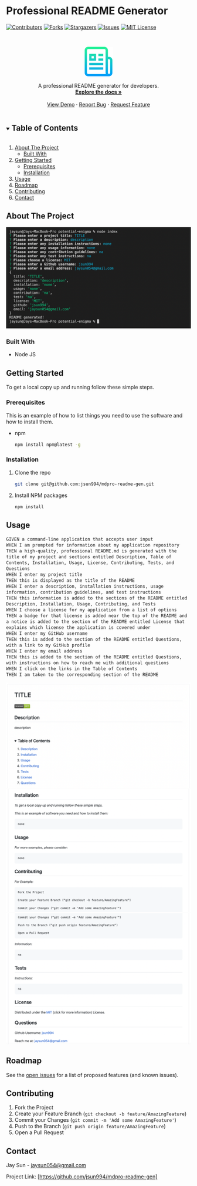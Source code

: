 # Professional README Generator

[![Contributors][contributors-shield]][contributors-url]
[![Forks][forks-shield]][forks-url]
[![Stargazers][stars-shield]][stars-url]
[![Issues][issues-shield]][issues-url]
[![MIT License][license-shield]][license-url]

<!-- PROJECT LOGO -->
<br />
<p align="center">
  <a href="https://github.com/jsun994/mdpro-readme-gen">
    <img src="./screenshots/logo0.png" alt="Logo" width="80" height="80">
  </a>

  <p align="center">
  A professional README generator for developers.
    <br />
    <a href="https://github.com/jsun994/mdpro-readme-gen"><strong>Explore the docs »</strong></a>
    <br />
    <br />
    <a href="https://github.com/jsun994/mdpro-readme-gen">View Demo</a>
    ·
    <a href="https://github.com/jsun994/mdpro-readme-gen/issues">Report Bug</a>
    ·
    <a href="https://github.com/jsun994/mdpro-readme-gen/issues">Request Feature</a>
  </p>
</p>

<!-- TABLE OF CONTENTS -->
<details open="open">
  <summary><h2 style="display: inline-block">Table of Contents</h2></summary>
  <ol>
    <li>
      <a href="#about-the-project">About The Project</a>
      <ul>
        <li><a href="#built-with">Built With</a></li>
      </ul>
    </li>
    <li>
      <a href="#getting-started">Getting Started</a>
      <ul>
        <li><a href="#prerequisites">Prerequisites</a></li>
        <li><a href="#installation">Installation</a></li>
      </ul>
    </li>
    <li><a href="#usage">Usage</a></li>
    <li><a href="#roadmap">Roadmap</a></li>
    <li><a href="#contributing">Contributing</a></li>
    <li><a href="#contact">Contact</a></li>
  </ol>
</details>

<!-- ABOUT THE PROJECT -->
## About The Project

![ss0](./screenshots/0.png)

### Built With

* Node JS

<!-- GETTING STARTED -->
## Getting Started

To get a local copy up and running follow these simple steps.

### Prerequisites

This is an example of how to list things you need to use the software and how to install them.
* npm
  ```sh
  npm install npm@latest -g
  ```

### Installation

1. Clone the repo
   ```sh
   git clone git@github.com:jsun994/mdpro-readme-gen.git
   ```
2. Install NPM packages
   ```sh
   npm install
   ```

<!-- USAGE EXAMPLES -->
## Usage

    GIVEN a command-line application that accepts user input
    WHEN I am prompted for information about my application repository
    THEN a high-quality, professional README.md is generated with the title of my project and sections entitled Description, Table of Contents, Installation, Usage, License, Contributing, Tests, and Questions
    WHEN I enter my project title
    THEN this is displayed as the title of the README
    WHEN I enter a description, installation instructions, usage information, contribution guidelines, and test instructions
    THEN this information is added to the sections of the README entitled Description, Installation, Usage, Contributing, and Tests
    WHEN I choose a license for my application from a list of options
    THEN a badge for that license is added near the top of the README and a notice is added to the section of the README entitled License that explains which license the application is covered under
    WHEN I enter my GitHub username
    THEN this is added to the section of the README entitled Questions, with a link to my GitHub profile
    WHEN I enter my email address
    THEN this is added to the section of the README entitled Questions, with instructions on how to reach me with additional questions
    WHEN I click on the links in the Table of Contents
    THEN I am taken to the corresponding section of the README

![ss1](./screenshots/00.png)
![ss2](./screenshots/11.png)
![ss3](./screenshots/22.png)

<!-- ROADMAP -->
## Roadmap

See the [open issues](https://github.com/jsun994/mdpro-readme-gen/issues) for a list of proposed features (and known issues).

<!-- CONTRIBUTING -->
## Contributing

1. Fork the Project
2. Create your Feature Branch (`git checkout -b feature/AmazingFeature`)
3. Commit your Changes (`git commit -m 'Add some AmazingFeature'`)
4. Push to the Branch (`git push origin feature/AmazingFeature`)
5. Open a Pull Request

<!-- CONTACT -->
## Contact

Jay Sun - jaysun054@gmail.com

Project Link: [https://github.com/jsun994/mdpro-readme-gen]

[contributors-shield]: https://img.shields.io/github/contributors/jsun994/mdpro-readme-gen.svg?style=for-the-badge
[contributors-url]: https://github.com/jsun994/mdpro-readme-gen/graphs/contributors
[forks-shield]: https://img.shields.io/github/forks/jsun994/mdpro-readme-gen.svg?style=for-the-badge
[forks-url]: https://github.com/jsun994/mdpro-readme-gen/network/members
[stars-shield]: https://img.shields.io/github/stars/jsun994/mdpro-readme-gen.svg?style=for-the-badge
[stars-url]: https://github.com/jsun994/mdpro-readme-gen/stargazers
[issues-shield]: https://img.shields.io/github/issues/jsun994/mdpro-readme-gen.svg?style=for-the-badge
[issues-url]: https://github.com/jsun994/mdpro-readme-gen/issues
[license-shield]: https://img.shields.io/github/license/jsun994/mdpro-readme-gen.svg?style=for-the-badge
[license-url]: https://github.com/jsun994/mdpro-readme-gen/blob/master/LICENSE.txt